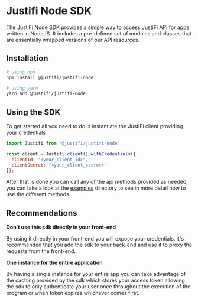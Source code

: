 # Justifi Node SDK

The JustiFi Node SDK provides a simple way to access JustiFi API for apps written in NodeJS. It includes a pre-defined set of modules and classes that are essentially wrapped versions of our API resources.

## Installation
```bash
# using npm
npm install @justifi/justifi-node

# using yarn
yarn add @justifi/justifi-node
```

## Using the SDK
To get started all you need to do is instantiate the JustiFi client providing your credentials

```javascript
import Justifi from "@justifi/justifi-node"

const client = Justifi.client().withCredentials({
  clientId: "<your_client_id>",
  clientSecret: "<your_client_secret>"
});
```

After that is done you can call any of the api methods provided as needed, you can take a look at the [examples](https://github.com/justifi-tech/justifi-node/tree/main/examples) directory to see in more detail 
how to use the different methods.

## Recommendations
**Don't use this sdk directly in your front-end**

By using it directly in your front-end you will expose your credentials, it's recommended that you add the sdk to your back-end and use it to proxy the 
requests from the front-end.

**One instance for the entire application**

By having a single instance for your entire app you can take advantage of the caching provided by the sdk which stores your access token allowing the sdk to 
only authenticate your user once throughout the execution of the program or when token expires whichever comes first.
